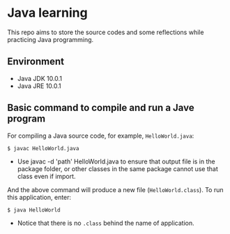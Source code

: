 # Java learning

This repo aims to store the source codes and some reflections while practicing Java programming.

## Environment

+ Java JDK 10.0.1
+ Java JRE 10.0.1

## Basic command to compile and run a Jave program

For compiling a Java source code, for example, `HelloWorld.java`:

```
$ javac HelloWorld.java
```

+ Use javac -d 'path' HelloWorld.java to ensure that output file is in the package folder, or other classes in the same package cannot use that class even if import.

And the above command will produce a new file (`HelloWorld.class`). To run this application, enter:

```
$ java HelloWorld
```

+ Notice that there is no `.class` behind the name of application.
